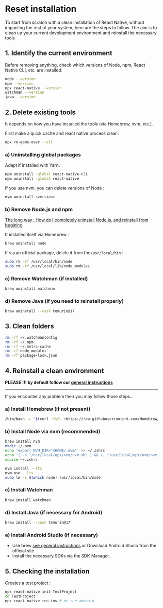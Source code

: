 # Reset installation

To start from scratch with a clean installation of React Native, without impacting the rest of your system, here are the steps to follow. The aim is to clean up your current development environment and reinstall the necessary tools

## 1. Identify the current environment

Before removing anything, check which versions of Node, npm, React Native CLI, etc. are installed:

```bash
node --version
npm --version
npx react-native --version
watchman --version
java --version
```

## 2. Delete existing tools

It depends on how you have installed the tools (via Homebrew, nvm, etc.).

First make a quick cache and react native process clean:

```bash
npx rn-game-over --all
```

### a) Uninstalling global packages

Adapt if installed with Yarn.

```bash
npm uninstall -global react-native-cli
npm uninstall -global react-native
```

If you use nvm, you can delete versions of Node :

```bash
nvm uninstall <version>
```

### b) Remove Node.js and npm

[The long way : How do I completely uninstall Node.js, and reinstall from begining](https://stackoverflow.com/questions/11177954/how-do-i-completely-uninstall-node-js-and-reinstall-from-beginning-mac-os-x)

It installed itself via Homebrew :

```bash
brew uninstall node
```

If via an official package, delete it from the`/usr/local/bin` :

```bash
sudo rm -rf /usr/local/bin/node
sudo rm -rf /usr/local/lib/node_modules
```

### c) Remove Watchman (if installed)

```bash
brew uninstall watchman
```

### d) Remove Java (if you need to reinstall properly)

```bash
brew uninstall --cask temurin@17
```

## 3. Clean folders

```bash
rm -rf ~/.watchmanconfig
rm -rf ~/.npm
rm -rf ~/.metro-cache
rm -rf node_modules
rm -rf package-lock.json
```

## 4. Reinstall a clean environment

**PLEASE !!! by default follow our [general instructions](./setup.md)**

---

If you encounter any problem then you may follow those steps...

### a) Install Homebrew (if not present)

```bash
/bin/bash -c "$(curl -fsSL <https://raw.githubusercontent.com/Homebrew/install/HEAD/install.sh>)"
```

### b) Install Node via nvm (recommended)

```bash
brew install nvm
mkdir ~/.nvm
echo 'export NVM_DIR="$HOME/.nvm"' >> ~/.zshrc
echo '[ -s "/usr/local/opt/nvm/nvm.sh" ] && \. "/usr/local/opt/nvm/nvm.sh"' >> ~/.zshrc
source ~/.zshrc

nvm install --lts
nvm use --lts
sudo ln -s $(which node) /usr/local/bin/node
```

### c) Install Watchman

```bash
brew install watchman
```

### d) Install Java (if necessary for Android)

```bash
brew install --cask temurin@17
```

### e) Install Android Studio (if necessary)

- Use brew [see general instructions](./Android.md) or Download Android Studio from the official site
- Install the necessary SDKs via the SDK Manager.

## 5. Checking the installation

Creates a test project :

```bash
npx react-native init TestProject
cd TestProject
npx react-native run-ios # or run-android
```
